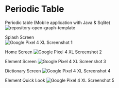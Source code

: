 # Periodic Table 
Periodic table (Mobile application with Java &amp; Sqlite)
![repository-open-graph-template](https://user-images.githubusercontent.com/88054373/164564930-5d97f856-8a97-41a8-95f1-2e8edaaa480f.png)


Splash Screen
<img scr="https://github.com/Diaa-Elgendy/PeriodicTable/blob/master/Google%20Pixel%204%20XL%20Screenshot%201.png" width = 200>
![Google Pixel 4 XL Screenshot 1](https://user-images.githubusercontent.com/88054373/164568231-ce0e8b86-c4ea-4d55-bfca-0fd8bb456a18.png)

Home Screen
![Google Pixel 4 XL Screenshot 2](https://user-images.githubusercontent.com/88054373/164568269-540684a4-8bb1-468b-aa99-9d3376a3a9f8.png)

Element Screen
![Google Pixel 4 XL Screenshot 3](https://user-images.githubusercontent.com/88054373/164568297-6b630cb7-5d06-4238-a5b8-842632acc723.png)

Dictionary Screen
![Google Pixel 4 XL Screenshot 4](https://user-images.githubusercontent.com/88054373/164568343-e00ba8c0-88c2-4e79-884a-51ac56594798.png)

Element Quick Look
![Google Pixel 4 XL Screenshot 5](https://user-images.githubusercontent.com/88054373/164568373-461356f7-f0e3-4776-b11e-fe1a231e51ee.png)
